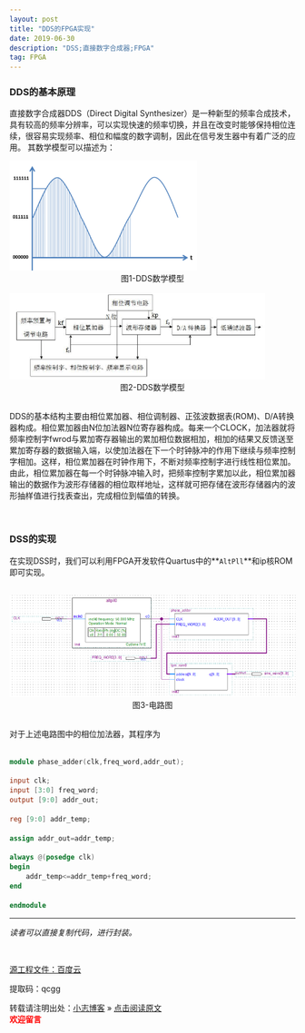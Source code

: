 ```yaml
---
layout: post
title: "DDS的FPGA实现"
date: 2019-06-30
description: "DSS;直接数字合成器;FPGA"
tag: FPGA
---
```



### DDS的基本原理

直接数字合成器DDS（Direct Digital Synthesizer）是一种新型的频率合成技术，具有较高的频率分辨率，可以实现快速的频率切换，并且在改变时能够保持相位连续，很容易实现频率、相位和幅度的数字调制，因此在信号发生器中有着广泛的应用。
其数学模型可以描述为：

<img width='330' heigth='200' src="https://raw.githubusercontent.com/xiaozhi-chen/xiaozhi-chen.github.io/master/_posts/image/2019-07-02/DSS_1.png"/>
<center>图1-DDS数学模型</center>

<br>


<img width='450' heigth='100' src="https://raw.githubusercontent.com/xiaozhi-chen/xiaozhi-chen.github.io/master/_posts/image/2019-07-02/DSS_jiegoutu.png"/>
<center>图2-DDS数学模型</center>


<br>

DDS的基本结构主要由相位累加器、相位调制器、正弦波数据表(ROM)、D/A转换器构成。相位累加器由N位加法器N位寄存器构成。每来一个CLOCK，加法器就将频率控制字fwrod与累加寄存器输出的累加相位数据相加，相加的结果又反馈送至累加寄存器的数据输入端，以使加法器在下一个时钟脉冲的作用下继续与频率控制字相加。这样，相位累加器在时钟作用下，不断对频率控制字进行线性相位累加。由此，相位累加器在每一个时钟脉冲输入时，把频率控制字累加以此，相位累加器输出的数据作为波形存储器的相位取样地址，这样就可把存储在波形存储器内的波形抽样值进行找表查出，完成相位到幅值的转换。

<br>

### DSS的实现

在实现DSS时，我们可以利用FPGA开发软件Quartus中的**`AltPll`**和ip核ROM即可实现。

<br>

<img width='927' heigth='400' src="https://raw.githubusercontent.com/xiaozhi-chen/xiaozhi-chen.github.io/master/_posts/image/2019-07-02/FPGA.png"/>
<center>图3-电路图</center>


<br>

对于上述电路图中的相位加法器，其程序为

```verilog

module phase_adder(clk,freq_word,addr_out);

input clk;
input [3:0] freq_word;
output [9:0] addr_out;

reg [9:0] addr_temp;

assign addr_out=addr_temp;

always @(posedge clk)
begin
	addr_temp<=addr_temp+freq_word;
end

endmodule

```
---

*读者可以直接复制代码，进行封装。*

<br>


[源工程文件：百度云](https://pan.baidu.com/s/1MzDIerZzdFUAIn_L0hpoXQ)

提取码：qcgg


转载请注明出处：[小志博客](http://xiaozhi-chen.github.io) » [点击阅读原文](https://xiaozhi-chen.github.io/2019/07/DSS%E7%9A%84FPGA%E5%AE%9E%E7%8E%B0/)  
<font face="黑体" color="red">**欢迎留言**</font>
